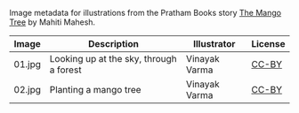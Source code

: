 Image metadata for illustrations from the Pratham Books story [The Mango Tree](https://storyweaver.org.in/stories/5236-the-mango-tree) by Mahiti Mahesh.

Image | Description | Illustrator | License
----- | ----------- | ----------- | -------
01.jpg | Looking up at the sky, through a forest | Vinayak Varma | [CC-BY](https://creativecommons.org/licenses/by/4.0/)
02.jpg | Planting a mango tree | Vinayak Varma | [CC-BY](https://creativecommons.org/licenses/by/4.0/)